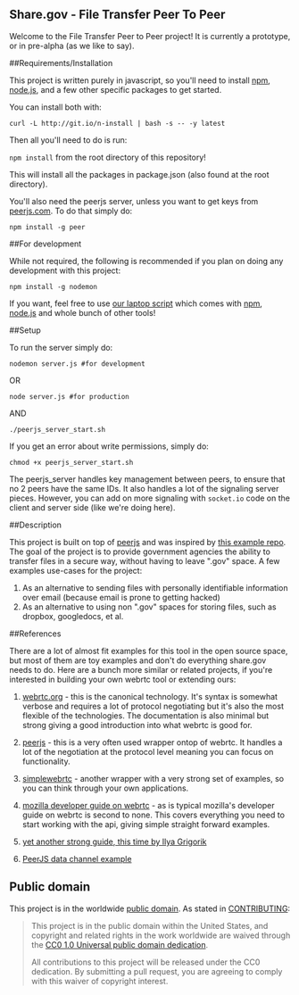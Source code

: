 ## Share.gov - File Transfer Peer To Peer

Welcome to the File Transfer Peer to Peer project!  It is currently a prototype, or in pre-alpha (as we like to say).

##Requirements/Installation 

This project is written purely in javascript, so you'll need to install [npm](https://www.npmjs.com/), [node.js](https://nodejs.org/en/), and a few other specific packages to get started.  

You can install both with:

`curl -L http://git.io/n-install | bash -s -- -y latest`

Then all you'll need to do is run:

`npm install` from the root directory of this repository!

This will install all the packages in package.json (also found at the root directory).

You'll also need the peerjs server, unless you want to get keys from [peerjs.com](http://peerjs.com/).  To do that simply do:

`npm install -g peer`

##For development

While not required, the following is recommended if you plan on doing any development with this project:

`npm install -g nodemon`

If you want, feel free to use [our laptop script](https://github.com/18F/laptop) which comes with [npm](https://www.npmjs.com/), [node.js](https://nodejs.org/en/) and whole bunch of other tools!

##Setup

To run the server simply do:

`nodemon server.js #for development`

OR

`node server.js #for production`

AND

`./peerjs_server_start.sh` 

If you get an error about write permissions, simply do: 

`chmod +x peerjs_server_start.sh`

The peerjs_server handles key management between peers, to ensure that no 2 peers have the same IDs.  It also handles a lot of the signaling server pieces.  However, you can add on more signaling with `socket.io` code on the client and server side (like we're doing here).

##Description

This project is built on top of [peerjs](http://peerjs.com/) and was inspired by [this example repo](http://cdn.peerjs.com/demo/chat.html).  The goal of the project is to provide government agencies the ability to transfer files in a secure way, without having to leave ".gov" space.  A few examples use-cases for the project:

1. As an alternative to sending files with personally identifiable information over email (because email is prone to getting hacked)
2. As an alternative to using non ".gov" spaces for storing files, such as dropbox, googledocs, et al.


##References

There are a lot of almost fit examples for this tool in the open source space, but most of them are toy examples and don't do everything share.gov needs to do.  Here are a bunch more similar or related projects, if you're interested in building your own webrtc tool or extending ours:

1. [webrtc.org](https://webrtc.org/) - this is the canonical technology.  It's syntax is somewhat verbose and requires a lot of protocol negotiating but it's also the most flexible of the technologies.  The documentation is also minimal but strong giving a good introduction into what webrtc is good for.

2. [peerjs](http://peerjs.com) - this is a very often used wrapper ontop of webrtc.  It handles a lot of the negotiation at the protocol level meaning you can focus on functionality.

3. [simplewebrtc](https://simplewebrtc.com/) - another wrapper with a very strong set of examples, so you can think through your own applications.  

4. [mozilla developer guide on webrtc](https://developer.mozilla.org/en-US/docs/Web/Guide/API/WebRTC) - as is typical mozilla's developer guide on webrtc is second to none.  This covers everything you need to start working with the api, giving simple straight forward examples.

5. [yet another strong guide, this time by Ilya Grigorik](https://hpbn.co/webrtc/)

6. [PeerJS data channel example](https://www.laike9m.com/blog/a-tutorial-on-using-peerjs-in-node-webkit-app,57/)

## Public domain

This project is in the worldwide [public domain](LICENSE.md). As stated in [CONTRIBUTING](CONTRIBUTING.md):

> This project is in the public domain within the United States, and copyright and related rights in the work worldwide are waived through the [CC0 1.0 Universal public domain dedication](https://creativecommons.org/publicdomain/zero/1.0/).
>
> All contributions to this project will be released under the CC0 dedication. By submitting a pull request, you are agreeing to comply with this waiver of copyright interest.